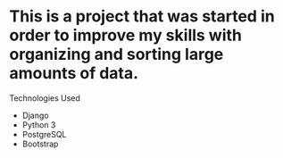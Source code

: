 # This is a project that was started in order to improve my skills with organizing and sorting large amounts of data.

Technologies Used

- Django
- Python 3
- PostgreSQL
- Bootstrap
